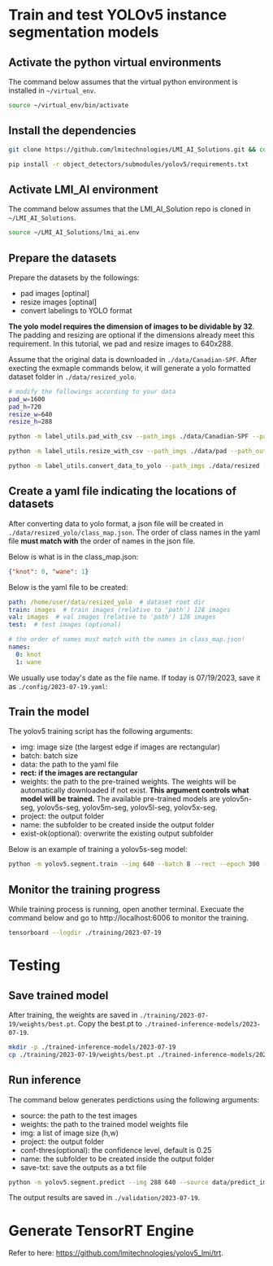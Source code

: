 # Train and test YOLOv5 instance segmentation models
## Activate the python virtual environments
The command below assumes that the virtual python environment is installed in `~/virtual_env`.
```bash
source ~/virtual_env/bin/activate
```

## Install the dependencies
```bash
git clone https://github.com/lmitechnologies/LMI_AI_Solutions.git && cd LMI_AI_Solutions && git submodule update --init object_detectors/submodules/yolov5

pip install -r object_detectors/submodules/yolov5/requirements.txt
```

## Activate LMI_AI environment
The command below assumes that the LMI_AI_Solution repo is cloned in `~/LMI_AI_Solutions`.
```bash
source ~/LMI_AI_Solutions/lmi_ai.env
```

## Prepare the datasets
Prepare the datasets by the followings:
- pad images [optinal]
- resize images [optinal]
- convert labelings to YOLO format

**The yolo model requires the dimension of images to be dividable by 32**. The padding and resizing are optional if the dimensions already meet this requirement. In this tutorial, we pad and resize images to 640x288.

Assume that the original data is downloaded in `./data/Canadian-SPF`. After execting the exmaple commands below, it will generate a yolo formatted dataset folder in `./data/resized_yolo`.

```bash
# modify the followings according to your data
pad_w=1600
pad_h=720
resize_w=640
resize_h=288

python -m label_utils.pad_with_csv --path_imgs ./data/Canadian-SPF --path_out ./data/pad --out_imsz $pad_w,$pad_h

python -m label_utils.resize_with_csv --path_imgs ./data/pad --path_out ./data/resized --out_imsz $resize_w,$resize_h

python -m label_utils.convert_data_to_yolo --path_imgs ./data/resized --path_out ./data/resized_yolo --seg
```

## Create a yaml file indicating the locations of datasets
After converting data to yolo format, a json file will be created in `./data/resized_yolo/class_map.json`. The order of class names in the yaml file **must match with** the order of names in the json file. 

Below is what is in the class_map.json:
```json
{"knot": 0, "wane": 1}
```

Below is the yaml file to be created:
```yaml
path: /home/user/data/resized_yolo  # dataset root dir
train: images  # train images (relative to 'path') 128 images
val: images  # val images (relative to 'path') 128 images
test:  # test images (optional)

# the order of names must match with the names in class_map.json!
names: 
  0: knot
  1: wane
```
We usually use today's date as the file name. If today is 07/19/2023, save it as `./config/2023-07-19.yaml`:


## Train the model
The yolov5 training script has the following arguments:
- img: image size (the largest edge if images are rectangular)
- batch: batch size
- data: the path to the yaml file
- **rect: if the images are rectangular**
- weights: the path to the pre-trained weights. The weights will be automatically downloaded if not exist. **This argument controls what model will be trained.** The available pre-trained models are yolov5n-seg, yolov5s-seg, yolov5m-seg, yolov5l-seg, yolov5x-seg.
- project: the output folder
- name: the subfolder to be created inside the output folder
- exist-ok(optional): overwrite the existing output subfolder

Below is an example of training a yolov5s-seg model:
```bash
python -m yolov5.segment.train --img 640 --batch 8 --rect --epoch 300 --data ./config/2023-07-19.yaml --weights ./pretrained-models/yolov5s-seg.pt --project training --name 2023-07-19 --exist-ok
```

## Monitor the training progress
While training process is running, open another terminal. Execuate the command below and go to http://localhost:6006 to monitor the training.
```bash
tensorboard --logdir ./training/2023-07-19
```


# Testing
## Save trained model
After training, the weights are saved in `./training/2023-07-19/weights/best.pt`. Copy the best.pt to `./trained-inference-models/2023-07-19`.

```bash
mkdir -p ./trained-inference-models/2023-07-19
cp ./training/2023-07-19/weights/best.pt ./trained-inference-models/2023-07-19
```

## Run inference
The command below generates perdictions using the following arguments:
- source: the path to the test images
- weights: the path to the trained model weights file
- img: a list of image size (h,w)
- project: the output folder
- conf-thres(optional): the confidence level, default is 0.25
- name: the subfolder to be created inside the output folder
- save-txt: save the outputs as a txt file

```bash
python -m yolov5.segment.predict --img 288 640 --source data/predict_images --weights trained-inference-models/2023-07-19/best.pt --project validation --name 2023-07-19 --exist-ok
```
The output results are saved in `./validation/2023-07-19`.

# Generate TensorRT Engine
Refer to here: https://github.com/lmitechnologies/yolov5_lmi/trt.
